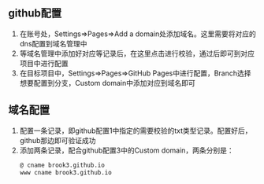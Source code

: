 ## github配置
1. 在账号处，Settings=>Pages=>Add a domain处添加域名。这里需要将对应的dns配置到域名管理中
2. 等域名管理中添加好对应等记录后，在这里点击进行校验，通过后即可到对应项目中进行配置
3. 在目标项目中，Settings=>Pages=>GitHub Pages中进行配置，Branch选择想要配置到分支，Custom domain中添加对应到域名即可

## 域名配置
1. 配置一条记录，即github配置1中指定的需要校验的txt类型记录。配置好后，github那边即可验证成功
2. 添加两条记录，配合github配置3中的Custom domain，两条分别是：
    ```sh
    @ cname brook3.github.io
    www cname brook3.github.io
    ```
